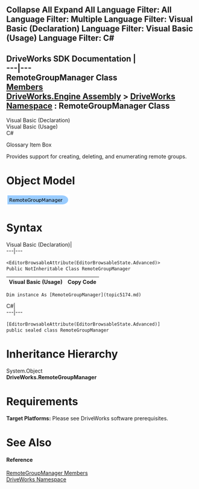        

 Collapse All Expand All  Language Filter: All  Language Filter: Multiple  Language Filter: Visual Basic (Declaration) Language Filter: Visual Basic (Usage) Language Filter: C#  
---  
DriveWorks SDK Documentation  |   
---|---  
RemoteGroupManager Class   
[Members](topic5175.md)   
[DriveWorks.Engine Assembly](topic2156.md) > [DriveWorks Namespace](topic2159.md) : RemoteGroupManager Class  
---  
  
Visual Basic (Declaration)    
Visual Basic (Usage)    
C# 

Glossary Item Box

Provides support for creating, deleting, and enumerating remote groups. 

# Object Model

![](dotnetdiagramimages/image255.png)

# Syntax

Visual Basic (Declaration)|   
---|---  
      
    
    <EditorBrowsableAttribute(EditorBrowsableState.Advanced)>
    Public NotInheritable Class RemoteGroupManager   
  
Visual Basic (Usage)| Copy Code  
---|---  
      
    
    Dim instance As [RemoteGroupManager](topic5174.md)  
  
C#|   
---|---  
      
    
    [EditorBrowsableAttribute(EditorBrowsableState.Advanced)]
    public sealed class RemoteGroupManager   
  
# Inheritance Hierarchy

System.Object  
**DriveWorks.RemoteGroupManager**  


# Requirements

**Target Platforms:** Please see DriveWorks software prerequisites.

# See Also

#### Reference

[RemoteGroupManager Members](topic5175.md)   
[DriveWorks Namespace](topic2159.md)


